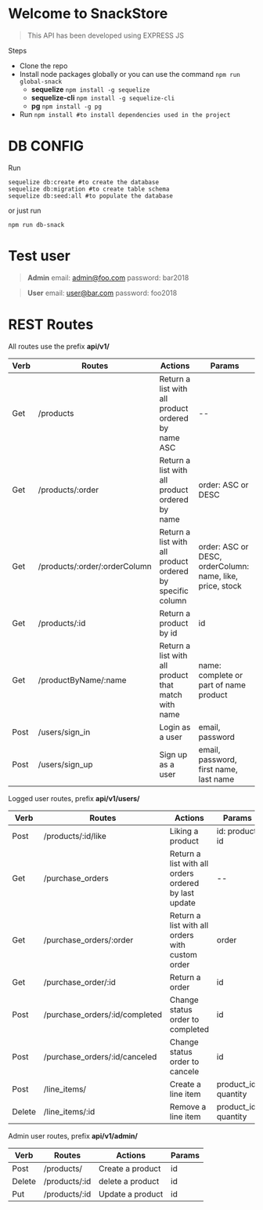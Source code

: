 

# Welcome to SnackStore


> This API has been developed using EXPRESS JS

Steps

 - Clone the repo
 - Install node packages globally or you can use the command `npm run global-snack`
	 - **sequelize**  `npm install -g sequelize`
	 - **sequelize-cli**   `npm install -g sequelize-cli`
	 - **pg**  `npm install -g pg`
 - Run `npm install #to install dependencies used in the project`

# DB CONFIG

Run

    sequelize db:create #to create the database
	sequelize db:migration #to create table schema
	sequelize db:seed:all #to populate the database

or just run

    npm run db-snack

# Test user

> **Admin**
> email: admin@foo.com
> password: bar2018


> **User**
> email: user@bar.com
> password: foo2018


# REST Routes

All routes use the prefix **api/v1/**

|**Verb**        |**Routes**                          |**Actions**                         |**Params**                         |
|----------------|-------------------------------|-----------------------------|-----------------------------|
|Get|/products            |Return a list with all product ordered by name ASC            | -- |
|Get |/products/:order          |Return a list with all product ordered by name           |   order: ASC or DESC          |
|Get |/products/:order/:orderColumn         |Return a list with all product ordered by specific column         |   order: ASC or DESC, orderColumn: name, like, price, stock          |
|Get |/products/:id          |Return a product by id           |   id          |
|Get |/productByName/:name          |Return a list with all product that match with name         |   name: complete or part of name  product          |
|Post |/users/sign_in          |Login as a user           |   email, password          |
|Post |/users/sign_up          |Sign up as a user          |   email, password, first name, last name          |

Logged user routes, prefix **api/v1/users/**

|**Verb**        |**Routes**                          |**Actions**                         |**Params**                         |
|----------------|-------------------------------|-----------------------------|-----------------------------|
|Post|/products/:id/like           |Liking a product           | id: product id |
|Get|/purchase_orders           |Return a list with all orders ordered by last update        | -- |
|Get|/purchase_orders/:order         |Return a list with all orders with custom order        | order |
|Get|/purchase_order/:id          |Return a  order       | id |
|Post|/purchase_orders/:id/completed          |Change status order to completed     | id |
|Post|/purchase_orders/:id/canceled         |Change status order to cancele       | id |
|Post|/line_items/         |Create a line item       | product_id, quantity |
|Delete|/line_items/:id      |Remove a line item       | product_id, quantity |

Admin user routes, prefix **api/v1/admin/**

|**Verb**        |**Routes** |**Actions**|**Params**  |
|----------------|-------------------------------|-----------------------------|-----------------------------|
|Post|/products/         |Create a product           | id |
|Delete|/products/:id        |delete a product           | id |
|Put|/products/:id       |Update a product           | id |

